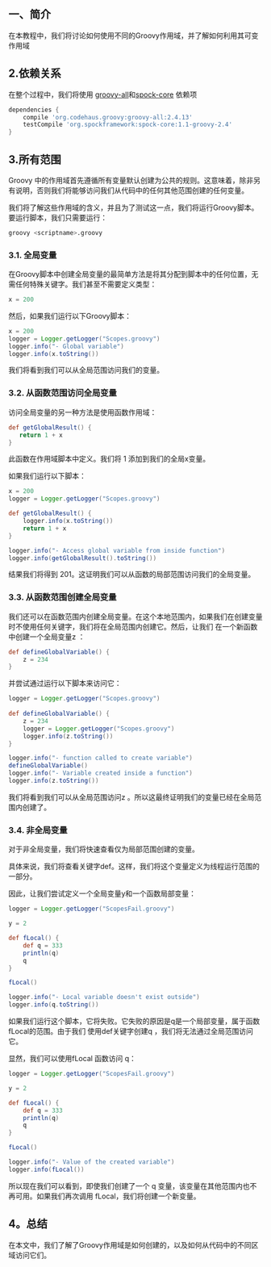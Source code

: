 ## 一、简介

在本教程中，我们将讨论如何使用不同的Groovy作用域，并了解如何利用其可变作用域

## 2.依赖关系

在整个过程中，我们将使用 [groovy-all](https://search.maven.org/artifact/org.codehaus.groovy/groovy-all)和[spock-core](https://search.maven.org/artifact/org.spockframework/spock-core) 依赖项

```groovy
dependencies {
    compile 'org.codehaus.groovy:groovy-all:2.4.13'
    testCompile 'org.spockframework:spock-core:1.1-groovy-2.4'
}
```

## 3.所有范围

Groovy 中的作用域首先遵循所有变量默认创建为公共的规则。这意味着，除非另有说明，否则我们将能够访问我们从代码中的任何其他范围创建的任何变量。

我们将了解这些作用域的含义，并且为了测试这一点，我们将运行Groovy脚本。要运行脚本，我们只需要运行：

```bash
groovy <scriptname>.groovy
```

### 3.1. 全局变量

在Groovy脚本中创建全局变量的最简单方法是将其分配到脚本中的任何位置，无需任何特殊关键字。我们甚至不需要定义类型：

```groovy
x = 200
```

然后，如果我们运行以下Groovy脚本：

```groovy
x = 200
logger = Logger.getLogger("Scopes.groovy")
logger.info("- Global variable")
logger.info(x.toString())
```

我们将看到我们可以从全局范围访问我们的变量。

### 3.2. 从函数范围访问全局变量

访问全局变量的另一种方法是使用函数作用域：

```groovy
def getGlobalResult() { 
   return 1 + x
}
```

此函数在作用域脚本中定义。我们将 1 添加到我们的全局x变量。

如果我们运行以下脚本：

```groovy
x = 200
logger = Logger.getLogger("Scopes.groovy")

def getGlobalResult() {
    logger.info(x.toString())
    return 1 + x
}

logger.info("- Access global variable from inside function")
logger.info(getGlobalResult().toString())
```

结果我们将得到 201。这证明我们可以从函数的局部范围访问我们的全局变量。

### 3.3. 从函数范围创建全局变量

我们还可以在函数范围内创建全局变量。在这个本地范围内，如果我们在创建变量时不使用任何关键字，我们将在全局范围内创建它。然后，让我们 在一个新函数中创建一个全局变量z ：

```groovy
def defineGlobalVariable() {
    z = 234
}

```

并尝试通过运行以下脚本来访问它：

```groovy
logger = Logger.getLogger("Scopes.groovy")
 
def defineGlobalVariable() {
    z = 234
    logger = Logger.getLogger("Scopes.groovy")
    logger.info(z.toString())
}

logger.info("- function called to create variable")
defineGlobalVariable()
logger.info("- Variable created inside a function")
logger.info(z.toString())
```

我们将看到我们可以从全局范围访问z 。所以这最终证明我们的变量已经在全局范围内创建了。

### 3.4. 非全局变量

对于非全局变量，我们将快速查看仅为局部范围创建的变量。

具体来说，我们将查看关键字def。这样，我们将这个变量定义为线程运行范围的一部分。

因此，让我们尝试定义一个全局变量y和一个函数局部变量：

```groovy
logger = Logger.getLogger("ScopesFail.groovy")

y = 2

def fLocal() {
    def q = 333
    println(q)
    q
}

fLocal()

logger.info("- Local variable doesn't exist outside")
logger.info(q.toString())

```

如果我们运行这个脚本，它将失败。它失败的原因是q是一个局部变量，属于函数 fLocal的范围。由于我们 使用def关键字创建q ，我们将无法通过全局范围访问它。

显然，我们可以使用fLocal 函数访问 q：

```groovy
logger = Logger.getLogger("ScopesFail.groovy")

y = 2

def fLocal() {
    def q = 333
    println(q)
    q
}

fLocal()

logger.info("- Value of the created variable")
logger.info(fLocal())
```

所以现在我们可以看到，即使我们创建了一个 q 变量，该变量在其他范围内也不再可用。如果我们再次调用 fLocal，我们将创建一个新变量。

## 4。总结

在本文中，我们了解了Groovy作用域是如何创建的，以及如何从代码中的不同区域访问它们。